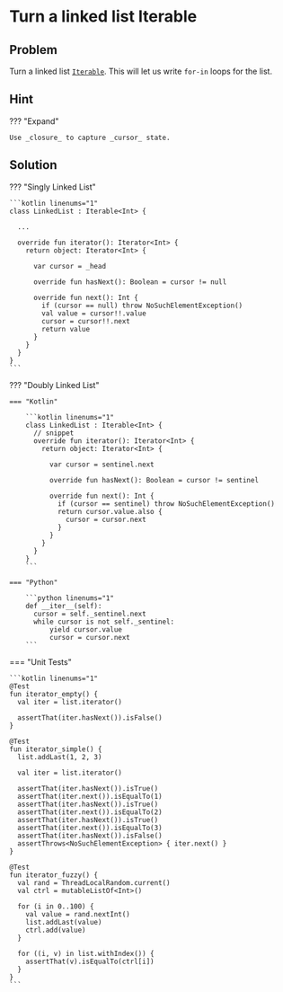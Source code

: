 # Turn a linked list Iterable

<style>
.md-logo img {
  content: url('/data-structures/linked-list/polyline-light.svg');
}

:root [data-md-color-scheme=slate] .md-logo img  {
  content: url('/data-structures/linked-list/polyline-night.svg');
}
</style>

## Problem

Turn a linked list [`Iterable`](../../../java/iterators.md). This will let us write `for-in` loops for the list.

## Hint

??? "Expand"

    Use _closure_ to capture _cursor_ state.

## Solution

??? "Singly Linked List"

    ```kotlin linenums="1"
    class LinkedList : Iterable<Int> {

      ...

      override fun iterator(): Iterator<Int> {
        return object: Iterator<Int> {

          var cursor = _head

          override fun hasNext(): Boolean = cursor != null

          override fun next(): Int {
            if (cursor == null) throw NoSuchElementException()
            val value = cursor!!.value
            cursor = cursor!!.next
            return value
          }
        }
      }
    }
    ```

??? "Doubly Linked List"

    === "Kotlin"

        ```kotlin linenums="1"
        class LinkedList : Iterable<Int> {
          // snippet
          override fun iterator(): Iterator<Int> {
            return object: Iterator<Int> {

              var cursor = sentinel.next

              override fun hasNext(): Boolean = cursor != sentinel

              override fun next(): Int {
                if (cursor == sentinel) throw NoSuchElementException()
                return cursor.value.also {
                  cursor = cursor.next
                }
              }
            }
          }
        }
        ```

    === "Python"

        ```python linenums="1"
        def __iter__(self):
          cursor = self._sentinel.next
          while cursor is not self._sentinel:
              yield cursor.value
              cursor = cursor.next
        ```

=== "Unit Tests"

    ```kotlin linenums="1"
    @Test
    fun iterator_empty() {
      val iter = list.iterator()

      assertThat(iter.hasNext()).isFalse()
    }

    @Test
    fun iterator_simple() {
      list.addLast(1, 2, 3)

      val iter = list.iterator()

      assertThat(iter.hasNext()).isTrue()
      assertThat(iter.next()).isEqualTo(1)
      assertThat(iter.hasNext()).isTrue()
      assertThat(iter.next()).isEqualTo(2)
      assertThat(iter.hasNext()).isTrue()
      assertThat(iter.next()).isEqualTo(3)
      assertThat(iter.hasNext()).isFalse()
      assertThrows<NoSuchElementException> { iter.next() }
    }

    @Test
    fun iterator_fuzzy() {
      val rand = ThreadLocalRandom.current()
      val ctrl = mutableListOf<Int>()

      for (i in 0..100) {
        val value = rand.nextInt()
        list.addLast(value)
        ctrl.add(value)
      }

      for ((i, v) in list.withIndex()) {
        assertThat(v).isEqualTo(ctrl[i])
      }
    }
    ```
